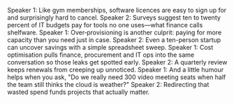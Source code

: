 Speaker 1: Like gym memberships, software licences are easy to sign up for and surprisingly hard to cancel.
Speaker 2: Surveys suggest ten to twenty percent of IT budgets pay for tools no one uses—what finance calls shelfware.
Speaker 1: Over‑provisioning is another culprit: paying for more capacity than you need just in case.
Speaker 2: Even a ten-person startup can uncover savings with a simple spreadsheet sweep.
Speaker 1: Cost optimisation pulls finance, procurement and IT ops into the same conversation so those leaks get spotted early.
Speaker 2: A quarterly review keeps renewals from creeping up unnoticed.
Speaker 1: And a little humour helps when you ask, "Do we really need 300 video meeting seats when half the team still thinks the cloud is weather?"
Speaker 2: Redirecting that wasted spend funds projects that actually matter.
